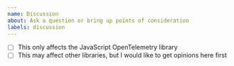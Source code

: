 ```yaml
---
name: Discussion
about: Ask a question or bring up points of consideration
labels: discussion
---
```


<!--
**NB:** Before opening a discussion here, please consider whether it is JS specific, or if it should be considered in the [other OpenTelemetry client libraries](https://github.com/open-telemetry/). If so, please [open an issue on opentelemetry-specification](https://github.com/open-telemetry/opentelemetry-specification/issues/new) first.
-->

- [ ] This only affects the JavaScript OpenTelemetry library
- [ ] This may affect other libraries, but I would like to get opinions here first
